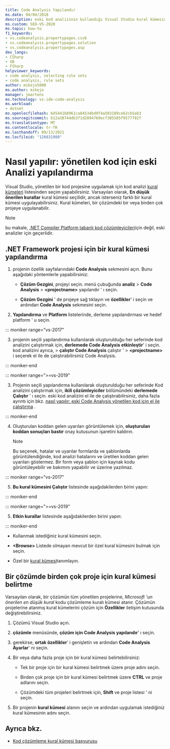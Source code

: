 ```yaml
---
title: Code Analysis Yapılandır
ms.date: 04/04/2018
description: eski kod analizinin kullandığı Visual Studio kural kümesini nasıl yapılandıracağınızı öğrenin. Bir çözümdeki bir veya birden çok projeye nasıl kural kümesi uygulanacağını öğrenin.
ms.custom: SEO-VS-2020
ms.topic: how-to
f1_keywords:
- vs.codeanalysis.propertypages.csvb
- vs.codeanalysis.propertypages.solution
- vs.codeanalysis.propertypages.asp
dev_langs:
- CSharp
- VB
- FSharp
helpviewer_keywords:
- code analysis, selecting rule sets
- code analysis, rule sets
author: mikejo5000
ms.author: mikejo
manager: jmartens
ms.technology: vs-ide-code-analysis
ms.workload:
- dotnet
ms.openlocfilehash: 645441b8961ca84534bd9f4a503189ceb2cb5ab3
ms.sourcegitcommit: b12a38744db371d2894769ecf305585f9577792f
ms.translationtype: MT
ms.contentlocale: tr-TR
ms.lasthandoff: 09/13/2021
ms.locfileid: "126631988"
---
```

# <a name="how-to-configure-legacy-analysis-for-managed-code"></a>Nasıl yapılır: yönetilen kod için eski Analizi yapılandırma

Visual Studio, yönetilen bir kod projesine uygulamak için kod analizi [kural kümeleri](../code-quality/rule-set-reference.md) listesinden seçim yapabilirsiniz. Varsayılan olarak, **En düşük önerilen kurallar** kural kümesi seçilidir, ancak isterseniz farklı bir kural kümesi uygulayabilirsiniz. Kural kümeleri, bir çözümdeki bir veya birden çok projeye uygulanabilir.

> [!NOTE]
> bu makale, [.NET Compiler Platform tabanlı kod çözümleyicileri](use-roslyn-analyzers.md)için değil, eski analizler için geçerlidir.

## <a name="configure-a-rule-set-for-a-net-framework-project"></a>.NET Framework projesi için bir kural kümesi yapılandırma

1. projenin özellik sayfalarındaki **Code Analysis** sekmesini açın. Bunu aşağıdaki yöntemlerle yapabilirsiniz:

   - **Çözüm Gezgini**, projeyi seçin. menü çubuğunda **analiz**  >  **Code Analysis**  >  **\<projectname>** yapılandır ' ı seçin.

   - **Çözüm Gezgini** ' de projeye sağ tıklayın ve **özellikler**' i seçin ve ardından **Code Analysis** sekmesini seçin.

2. **Yapılandırma** ve **Platform** listelerinde, derleme yapılandırması ve hedef platform ' u seçin.

::: moniker range="vs-2017"

3. projenin seçili yapılandırma kullanılarak oluşturulduğu her seferinde kod analizini çalıştırmak için, **derlemede Code Analysis etkinleştir**' i seçin. kod analizini ayrıca,   >  **çalıştır Code Analysis** çalıştır '  >  **\<projectname>** i seçerek el ile de çalıştırabilirsiniz Code Analysis.

::: moniker-end

::: moniker range=">=vs-2019"

3. Projenin seçili yapılandırma kullanılarak oluşturulduğu her seferinde Kod analizini çalıştırmak için, **ikili çözümleyiciler** bölümündeki **derlemede Çalıştır** ' ı seçin. eski kod analizini el ile de çalıştırabilirsiniz, daha fazla ayrıntı için bkz. [nasıl yapılır: eski Code Analysis yönetilen kod için el ile çalıştırma](how-to-run-legacy-code-analysis-manually-for-managed-code.md) .

::: moniker-end

4. Oluşturulan koddan gelen uyarıları görüntülemek için, **oluşturulan koddan sonuçları bastır** onay kutusunun işaretini kaldırın.

    > [!NOTE]
    > Bu seçenek, hatalar ve uyarılar formlarda ve şablonlarda görüntülendiğinde, kod analizi hatalarını ve üretilen koddan gelen uyarıları göstermez. Bir form veya şablon için kaynak kodu görüntüleyebilir ve bakımını yapabilir ve üzerine yazılmaz.

::: moniker range="vs-2017"

5. **Bu kural kümesini Çalıştır** listesinde aşağıdakilerden birini yapın:

::: moniker-end

::: moniker range=">=vs-2019"

5. **Etkin kurallar** listesinde aşağıdakilerden birini yapın:

::: moniker-end

   - Kullanmak istediğiniz kural kümesini seçin.

   - **\<Browse>** Listede olmayan mevcut bir özel kural kümesini bulmak için seçin.

   - Özel bir [kural kümesi](../code-quality/how-to-create-a-custom-rule-set.md)tanımlayın.

## <a name="specify-rule-sets-for-multiple-projects-in-a-solution"></a>Bir çözümde birden çok proje için kural kümesi belirtme

Varsayılan olarak, bir çözümün tüm yönetilen projelerine, *Microsoft 'un önerilen en düşük kural* kodu çözümleme kuralı kümesi atanır. Çözümün projelerine atanmış kural kümelerini çözüm için **Özellikler** iletişim kutusunda değiştirebilirsiniz.

1. Çözümü Visual Studio açın.

2. **çözümle** menüsünde, **çözüm için Code Analysis yapılandır**' ı seçin.

3. gerekirse, **ortak özellikler**' i genişletin ve ardından **Code Analysis Ayarlar**' ni seçin.

4. Bir veya daha fazla proje için bir kural kümesi belirtebilirsiniz:

    - Tek bir proje için bir kural kümesi belirtmek üzere proje adını seçin.

    - Birden çok proje için bir kural kümesi belirtmek üzere **CTRL** ve proje adlarını seçin.

    - Çözümdeki tüm projeleri belirtmek için, **Shift** ve proje listesi ' ni seçin.

5. Bir projenin **kural kümesi** alanını seçin ve ardından uygulamak istediğiniz kural kümesinin adını seçin.

## <a name="see-also"></a>Ayrıca bkz.

- [Kod çözümleme kural kümesi başvurusu](../code-quality/rule-set-reference.md)
